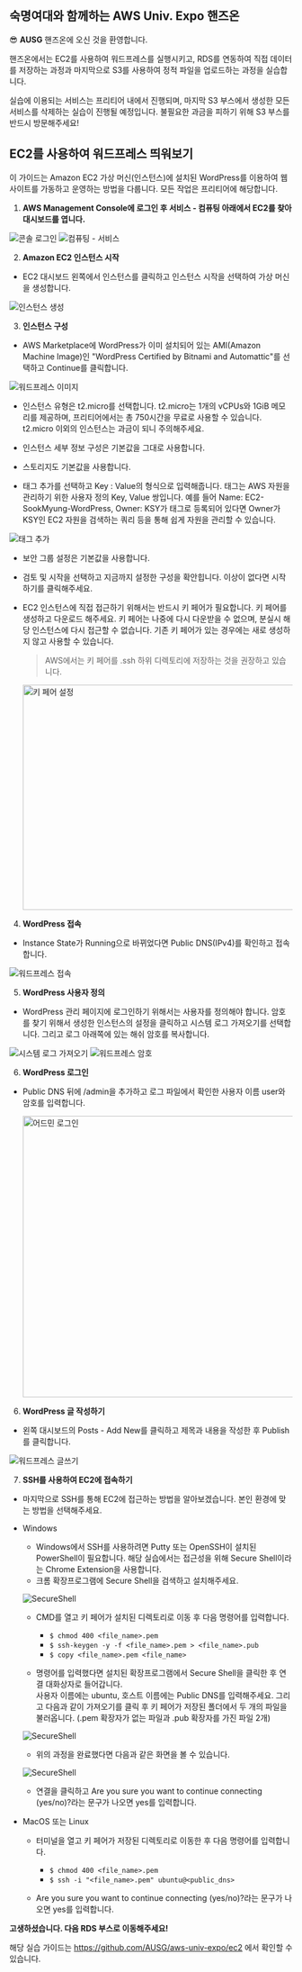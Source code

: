 ## 숙명여대와 함께하는 AWS Univ. Expo 핸즈온

😎 **AUSG** 핸즈온에 오신 것을 환영합니다.

핸즈온에서는 EC2를 사용하여 워드프레스를 실행시키고, RDS를 연동하여 직접 데이터를 저장하는 과정과 마지막으로 S3를 사용하여 정적 파일을 업로드하는 과정을 실습합니다.

실습에 이용되는 서비스는 프리티어 내에서 진행되며, 마지막 S3 부스에서 생성한 모든 서비스를 삭제하는 실습이 진행될 예정입니다. 불필요한 과금을 피하기 위해 S3 부스를 반드시 방문해주세요!

## EC2를 사용하여 워드프레스 띄워보기

이 가이드는 Amazon EC2 가상 머신(인스턴스)에 설치된 WordPress를 이용하여 웹사이트를 가동하고 운영하는 방법을 다룹니다.
모든 작업은 프리티어에 해당합니다.

1. **AWS Management Console에 로그인 후 서비스 - 컴퓨팅 아래에서 EC2를 찾아 대시보드를 엽니다.**

![콘솔 로그인](./img/console_login.png)
![컴퓨팅 - 서비스](./img/computing_service.png)

2. **Amazon EC2 인스턴스 시작**

- EC2 대시보드 왼쪽에서 인스턴스를 클릭하고 인스턴스 시작을 선택하여 가상 머신을 생성합니다.

![인스턴스 생성](./img/launch_instance.png)

3. **인스턴스 구성**

- AWS Marketplace에 WordPress가 이미 설치되어 있는 AMI(Amazon Machine Image)인 "WordPress Certified by Bitnami and Automattic"를 선택하고 Continue를 클릭합니다.

![워드프레스 이미지](./img/ami_wordpress.png)

- 인스턴스 유형은 t2.micro를 선택합니다. t2.micro는 1개의 vCPUs와 1GiB 메모리를 제공하며, 프리티어에서는 총 750시간을 무료로 사용할 수 있습니다. t2.micro 이외의 인스턴스는 과금이 되니 주의해주세요.

- 인스턴스 세부 정보 구성은 기본값을 그대로 사용합니다.

- 스토리지도 기본값을 사용합니다.

- 태그 추가를 선택하고 Key : Value의 형식으로 입력해줍니다. 태그는 AWS 자원을 관리하기 위한 사용자 정의 Key, Value 쌍입니다. 예를 들어 Name: EC2-SookMyung-WordPress, Owner: KSY가 태그로 등록되어 있다면 Owner가 KSY인 EC2 자원을 검색하는 쿼리 등을 통해 쉽게 자원을 관리할 수 있습니다.

![태그 추가](./img/add_tag.png)

- 보안 그룹 설정은 기본값을 사용합니다.

- 검토 및 시작을 선택하고 지금까지 설정한 구성을 확안힙니다. 이상이 없다면 시작하기를 클릭해주세요.

- EC2 인스턴스에 직접 접근하기 위해서는 반드시 키 페어가 필요합니다. 키 페어를 생성하고 다운로드 해주세요. 키 페어는 나중에 다시 다운받을 수 없으며, 분실시 해당 인스턴스에 다시 접근할 수 없습니다. 기존 키 페어가 있는 경우에는 새로 생성하지 않고 사용할 수 있습니다.

  > AWS에서는 키 페어를 .ssh 하위 디렉토리에 저장하는 것을 권장하고 있습니다.

  <img src="./img/ec2-keypair.png" alt="키 페어 설정" width="650px" height="400px" />

4. **WordPress 접속**

- Instance State가 Running으로 바뀌었다면 Public DNS(IPv4)를 확인하고 접속합니다.

![워드프레스 접속](./img/ec2-publicip.png)

5. **WordPress 사용자 정의**

- WordPress 관리 페이지에 로그인하기 위해서는 사용자를 정의해야 합니다. 암호를 찾기 위해서 생성한 인스턴스의 설정을 클릭하고 시스템 로그 가져오기를 선택합니다. 그리고 로그 아래쪽에 있는 해쉬 암호를 복사합니다.

![시스템 로그 가져오기](./img/ec2-system-log.png)
<img src="./img/ec2-wordpress-pwd.png" alt="워드프레스 암호"/>

6. **WordPress 로그인**

- Public DNS 뒤에 /admin을 추가하고 로그 파일에서 확인한 사용자 이름 user와 암호를 입력합니다.

  <img src="./img/admin-login.png" alt="어드민 로그인" width="650px" height="500px" />

6. **WordPress 글 작성하기**

- 왼쪽 대시보드의 Posts - Add New를 클릭하고 제목과 내용을 작성한 후 Publish를 클릭합니다.

![워드프레스 글쓰기](./img/wordpress-new.png)

7. **SSH를 사용하여 EC2에 접속하기**

- 마지막으로 SSH를 통해 EC2에 접근하는 방법을 알아보겠습니다. 본인 환경에 맞는 방법을 선택해주세요.

- Windows

  - Windows에서 SSH를 사용하려면 Putty 또는 OpenSSH이 설치된 PowerShell이 필요합니다. 해당 실습에서는 접근성을 위해 Secure Shell이라는 Chrome Extension을 사용합니다.
  - 크롬 확장프로그램에 Secure Shell을 검색하고 설치해주세요.

  ![SecureShell](./img/extension.png)

  - CMD를 열고 키 페어가 설치된 디렉토리로 이동 후 다음 명령어를 입력합니다.

    - `$ chmod 400 <file_name>.pem`
    - `$ ssh-keygen -y -f <file_name>.pem > <file_name>.pub`
    - `$ copy <file_name>.pem <file_name>`

  - 명령어를 입력했다면 설치된 확장프로그램에서 Secure Shell을 클릭한 후 연결 대화상자로 들어갑니다.  
  사용자 이름에는 ubuntu, 호스트 이름에는 Public DNS를 입력해주세요. 그리고 다음과 같이 가져오기를 클릭 후 키 페어가 저장된 폴더에서 두 개의 파일을 불러옵니다. (.pem 확장자가 없는 파일과 .pub 확장자를 가진 파일 2개)

  ![SecureShell](./img/shell-2.png)

  - 위의 과정을 완료했다면 다음과 같은 화면을 볼 수 있습니다.

  ![SecureShell](./img/shell-1.png)

  - 연결을 클릭하고 Are you sure you want to continue connecting (yes/no)?라는 문구가 나오면 yes를 입력합니다.

* MacOS 또는 Linux

  - 터미널을 열고 키 페어가 저장된 디렉토리로 이동한 후 다음 명령어를 입력합니다.

    - `$ chmod 400 <file_name>.pem`
    - `$ ssh -i "<file_name>.pem" ubuntu@<public_dns>`

  - Are you sure you want to continue connecting (yes/no)?라는 문구가 나오면 yes를 입력합니다.

**고생하셨습니다. 다음 RDS 부스로 이동해주세요!**

해당 실습 가이드는 https://github.com/AUSG/aws-univ-expo/ec2 에서 확인할 수 있습니다.
